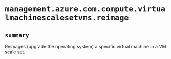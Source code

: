 # `management.azure.com.compute.virtualmachinescalesetvms.reimage`

## `summary`
Reimages (upgrade the operating system) a specific virtual machine in a VM scale set.


